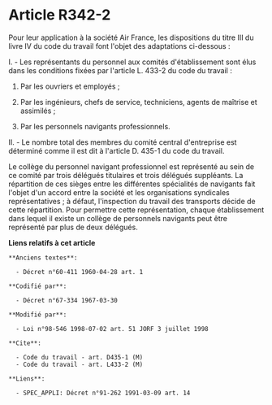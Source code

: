 # Article R342-2

Pour leur application à la société Air France, les dispositions du titre III du livre IV du code du travail font l'objet des
adaptations ci-dessous :

I. - Les représentants du personnel aux comités d'établissement sont élus dans les conditions fixées par l'article L. 433-2
du code du travail :

1. Par les ouvriers et employés ;

2. Par les ingénieurs, chefs de service, techniciens, agents de maîtrise et assimilés ;

3. Par les personnels navigants professionnels.

II. - Le nombre total des membres du comité central d'entreprise est déterminé comme il est dit à l'article D. 435-1 du code
du travail.

Le collège du personnel navigant professionnel est représenté au sein de ce comité par trois délégués titulaires et trois
délégués suppléants. La répartition de ces sièges entre les différentes spécialités de navigants fait l'objet d'un accord
entre la société et les organisations syndicales représentatives ; à défaut, l'inspection du travail des transports décide de
cette répartition. Pour permettre cette représentation, chaque établissement dans lequel il existe un collège de personnels
navigants peut être représenté par plus de deux délégués.

**Liens relatifs à cet article**

	**Anciens textes**:

	  - Décret n°60-411 1960-04-28 art. 1

	**Codifié par**:

	  - Décret n°67-334 1967-03-30

	**Modifié par**:

	  - Loi n°98-546 1998-07-02 art. 51 JORF 3 juillet 1998

	**Cite**:

	  - Code du travail - art. D435-1 (M)
	  - Code du travail - art. L433-2 (M)

	**Liens**:

	  - SPEC_APPLI: Décret n°91-262 1991-03-09 art. 14
